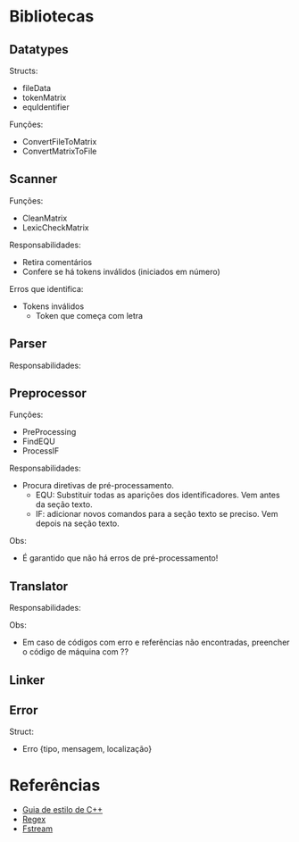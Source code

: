 # Bibliotecas


## Datatypes

Structs:

* fileData
* tokenMatrix
* equIdentifier

Funções:
* ConvertFileToMatrix
* ConvertMatrixToFile

## Scanner

Funções:
* CleanMatrix
* LexicCheckMatrix

Responsabilidades:
* Retira comentários
* Confere se há tokens inválidos (iniciados em número)

Erros que identifica:
* Tokens inválidos
    * Token que começa com letra


## Parser

Responsabilidades:


## Preprocessor

Funções:
* PreProcessing
* FindEQU
* ProcessIF

Responsabilidades:
* Procura diretivas de pré-processamento.
    * EQU: Substituir todas as aparições dos identificadores. Vem antes da seção texto.
    * IF: adicionar novos comandos para a seção texto se preciso. Vem depois na seção texto.

Obs:
- É garantido que não há erros de pré-processamento!

## Translator

Responsabilidades:

Obs:
- Em caso de códigos com erro e referências não encontradas, preencher o código de máquina com ??

## Linker

## Error

Struct:

* Erro {tipo, mensagem, localização}


# Referências

* [Guia de estilo de C++](https://google.github.io/styleguide/cppguide.html)
* [Regex](https://cplusplus.com/reference/regex/)
* [Fstream](https://cplusplus.com/reference/fstream/fstream/)
